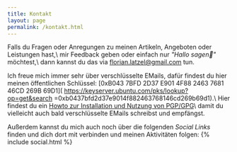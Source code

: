 ```yaml
---
title: Kontakt
layout: page
permalink: /kontakt.html
---
```

Falls du Fragen oder Anregungen zu meinen Artikeln, Angeboten 
oder Leistungen hast,\\
mir Feedback geben 
oder einfach nur *"Hallo sagen👋"* möchtest,\\
dann kannst du das via <florian.latzel@gmail.com> tun.

Ich freue mich immer sehr über verschlüsselte EMails,
dafür findest du hier meinen öffentlichen Schlüssel:
[0xB043 7BFD 2D37 E901 4F88  2463 7681 46CD 269B 69D1](
https://keyserver.ubuntu.com/pks/lookup?op=get&search
=0xb0437bfd2d37e9014f882463768146cd269b69d1).\\
Hier findest du ein 
[Howto zur Installation und Nutzung von PGP/GPG](/gnupg-micro-howto.html)\\
damit du vielleicht auch bald verschlüsselte EMails schreibst und empfängst.

Außerdem kannst du mich auch noch über die folgenden *Social Links* finden 
und dich dort mit verbinden und meinen Aktivitäten folgen: 
{% include social.html %}
